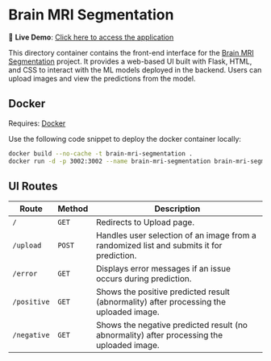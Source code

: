 # Brain MRI Segmentation

🚀 **Live Demo**: [Click here to access the application](https://brain-mri-segmentation.preethamganesh.com)

This directory container contains the front-end interface for the [Brain MRI Segmentation](https://github.com/preetham-ganesh/brain-mri-segmentation) project. It provides a web-based UI built with Flask, HTML, and CSS to interact with the ML models deployed in the backend. Users can upload images and view the predictions from the model.

## Docker

Requires: [Docker](https://www.docker.com)

Use the following code snippet to deploy the docker container locally:

```bash
docker build --no-cache -t brain-mri-segmentation .
docker run -d -p 3002:3002 --name brain-mri-segmentation brain-mri-segmentation
```

## UI Routes

| Route       | Method | Description                                                                               |
| ----------- | ------ | ----------------------------------------------------------------------------------------- |
| `/`         | `GET`  | Redirects to Upload page.                                                                 |
| `/upload`   | `POST` | Handles user selection of an image from a randomized list and submits it for prediction.  |
| `/error`    | `GET`  | Displays error messages if an issue occurs during prediction.                             |
| `/positive` | `GET`  | Shows the positive predicted result (abnormality) after processing the uploaded image.    |
| `/negative` | `GET`  | Shows the negative predicted result (no abnormality) after processing the uploaded image. |
